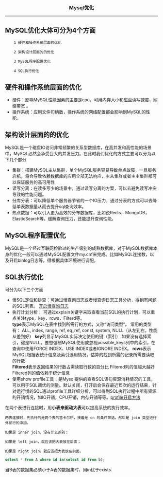 ### <center>Mysql优化
***
##  MySQL优化大体可分为4个方面
		1 硬件和操作系统层面的优化
		
		2 架构设计层面的的优化
		
		3 MySQL程序配置优化
		
		4 SQL执行优化

## 硬件和操作系统层面的优化
- 硬件：影响MySQL性能因素的主要是cpu，可用内存大小和磁盘读写速度，网络带宽 。
- 操作系统：应用文件句柄数，操作系统的网络配置都会影响到MySQL的性能。

## 架构设计层面的的优化
MySQL是一个磁盘IO访问非常频繁的关系型数据库，在高并发和高性能的场景中，MySQL必然会承受巨大的并发压力。在此时我们优化的方式主要可以分为以下几个部分
- 集群：搭建MySQL主从集群，单个MySQL服务容易导致单点故障，一旦服务宕机，将会导致依赖数据库的应用全部无法响应，主从集群或者主主集群都可以保证服务的高可用性
- 读写分离：在读多写少的场景中，通过读写分离的方案，可以去避免读写冲突导致的性能问题。
- 分库分表：可以降低单个服务器节省的一个IO压力，通过分表的方式可以去降低单表数据量从而去提升sql查询效率。
- 热点数据：可以引入更为高效的分布数据库，比如说Redis，MongoDB，ElasticSearch等。缓解查询压力，还能提升查询性能。

## MySQL程序配置优化 
MySQL是一个经过互联网检验过的生产级别的成熟数据库，对于MySQL数据库本身的优化一般可以通过MySQL配置文件my.cnf来完成。比如MySQL连接数，以及开启binlog日志等。得根据具体环境进行调配。

## SQL执行优化 
可分为以下三个方面
- 慢SQL定位和排查：可通过慢查询日志或者慢查询日志工具分析，得到有问题的SQL列表。 [开启慢查询日志](https://blog.csdn.net/qq_39291929/article/details/81561388)
- 执行计划分析： 可通过explain关键字来取查看当前SQL的执行计划，可以重点关注type，key，rows，Filterd等。  
  **type**表示MySQL在表中找到所需行的方式，又称“访问类型”。
  常用的类型有： ALL, index,  range, ref, eq_ref, const, system, NULL（从左到右，性能从差到好）
  **key**列显示MySQL实际决定使用的键（索引）
  如果没有选择索引，键是NULL。要想强制MySQL使用或忽视possible_keys列中的索引，在查询中使用FORCE INDEX、USE INDEX或者IGNORE INDEX。
  **rows**表示MySQL根据表统计信息及索引选用情况，估算的找到所需的记录所需要读取的行数   
  **Filtered**表示返回结果的行数占需读取行数的百分比 Filtered列的值越大越好 Filtered列的值依赖于统计信息
- 使用show profile工具：是Mysql提供的查看SQL语句资源消耗情况的工具，可以用于SQL调优的测量。默认关闭，打开后会保存最近15次的运行结果，针对运行慢的SQL通过profile工具详细分析，可以得到SQL执行过程中所有资源的开销情况，如IO开销，CPU开销，内存开销等等。[profile开启方法](https://www.cnblogs.com/573734817pc/p/10766667.html)


在两个表进行连接时，用**小表来驱动大表**可以提高系统的执行效率。
 ```
两表连接时，先执行的是两个表的笛卡尔积，接着是 on 的条件筛选，然后是 join 类型进行外部行的添加。

如果是 inner join，没有什么差别；

如果是 left join，就应该把大表放在后面；

如果是 right join，就应该把大表放在前面。
```
 

```sql
select * from A where id in(select id from b);
```

当B表的数据集必须小于A表的数据集时，用in优于exists.
